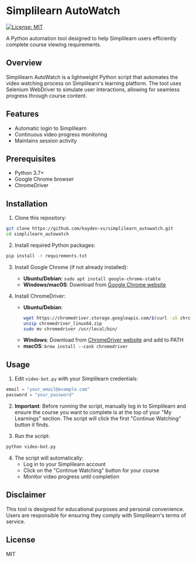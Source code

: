 # Simplilearn AutoWatch

[![License: MIT](https://img.shields.io/badge/License-MIT-yellow.svg)](LICENSE) 

A Python automation tool designed to help Simplilearn users efficiently complete course viewing requirements.

## Overview

Simplilearn AutoWatch is a lightweight Python script that automates the video watching process on Simplilearn's learning platform. The tool uses Selenium WebDriver to simulate user interactions, allowing for seamless progress through course content.

## Features

- Automatic login to Simplilearn
- Continuous video progress monitoring
- Maintains session activity

## Prerequisites

- Python 3.7+
- Google Chrome browser
- ChromeDriver

## Installation

1. Clone this repository:
```bash
git clone https://github.com/kayden-vs/simplilearn_autowatch.git
cd simplilearn_autowatch
```

2. Install required Python packages:
```bash
pip install -r requirements.txt
```

3. Install Google Chrome (if not already installed):
   - **Ubuntu/Debian**: `sudo apt install google-chrome-stable`
   - **Windows/macOS**: Download from [Google Chrome website](https://www.google.com/chrome/)

4. Install ChromeDriver:
   - **Ubuntu/Debian**: 
     ```bash
     wget https://chromedriver.storage.googleapis.com/$(curl -sS chromedriver.storage.googleapis.com/LATEST_RELEASE)/chromedriver_linux64.zip
     unzip chromedriver_linux64.zip
     sudo mv chromedriver /usr/local/bin/
     ```
   - **Windows**: Download from [ChromeDriver website](https://chromedriver.chromium.org/downloads) and add to PATH
   - **macOS**: `brew install --cask chromedriver`

## Usage

1. Edit `video-bot.py` with your Simplilearn credentials:
```python
email = "your_email@example.com"
password = "your_password"
```

2. **Important**: Before running the script, manually log in to Simplilearn and ensure the course you want to complete is at the top of your "My Learnings" section. The script will click the first "Continue Watching" button it finds.

3. Run the script:
```bash
python video-bot.py
```

4. The script will automatically:
   - Log in to your Simplilearn account
   - Click on the "Continue Watching" button for your course
   - Monitor video progress until completion

## Disclaimer

This tool is designed for educational purposes and personal convenience. Users are responsible for ensuring they comply with Simplilearn's terms of service.

## License

MIT
